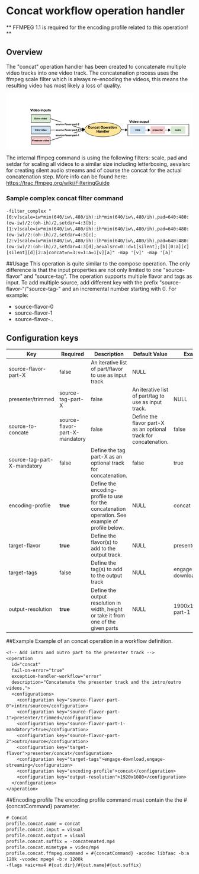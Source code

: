# Concat workflow operation handler

** FFMPEG 1.1 is required for the encoding profile related to this operation! **

## Overview
The "concat" operation handler has been created to concatenate multiple video tracks into one video track. The concatenation process uses the ffmpeg scale filter which is always re-encoding the videos, this means the resulting video has most likely a loss of quality.

![Concat](Concat.png)

The internal ffmpeg command is using the following filters:  scale, pad and setdar for scaling all videos to a similar size including letterboxing, aevalsrc for creating silent audio streams and of course the concat for the actual concatenation step. More info can be found here: https://trac.ffmpeg.org/wiki/FilteringGuide
### Sample complex concat filter command
    -filter_complex "[0:v]scale=iw*min(640/iw\,480/ih):ih*min(640/iw\,480/ih),pad=640:480:(ow-iw)/2:(oh-ih)/2,setdar=4:3[b];[1:v]scale=iw*min(640/iw\,480/ih):ih*min(640/iw\,480/ih),pad=640:480:(ow-iw)/2:(oh-ih)/2,setdar=4:3[c];[2:v]scale=iw*min(640/iw\,480/ih):ih*min(640/iw\,480/ih),pad=640:480:(ow-iw)/2:(oh-ih)/2,setdar=4:3[d];aevalsrc=0::d=1[silent];[b][0:a][c][silent][d][2:a]concat=n=3:v=1:a=1[v][a]" -map '[v]' -map '[a]'

##Usage
This operation is quite similar to the compose operation. The only difference is that the input properties are not only limited to one "source-flavor" and "source-tag". The operation supports multiple flavor and tags as input.  To add multiple source, add different key with the prefix "source-flavor-"/"source-tag-" and an incremental number starting with 0. For example:

 - source-flavor-0
 - source-flavor-1
 - source-flavor-..

## Configuration keys

|Key|Required|Description|Default Value|Example|
|---|--------|-----------|-------------|-------|
|source-flavor-part-X|false|An iterative list of part/flavor to use as input track.|NULL|
|presenter/trimmed|source-tag-part-X|false|An iterative list of part/tag to use as input track.|NULL|
|source-to-concate|source-flavor-part-X-mandatory|false	|Define the flavor part-X as an optional track for concatenation.|false	|true|
|source-tag-part-X-mandatory|false	|Define the tag part-X as an optional track for concatenation.|false |true|
|encoding-profile|**true**|Define the encoding-profile to use for the concatenation operation. See example of profile below.|NULL|concat|
|target-flavor|**true**|Define the flavor(s) to add to the output track. |NULL|presenter/concat|
|target-tags|false|Define the tag(s) to add to the output track|NULL|engage-download|
|output-resolution|**true**|Define the output resolution in width, height or take it from one of the given parts|NULL|1900x1080, part-1|

##Example
Example of an concat operation in a workflow definition.

    <!-- Add intro and outro part to the presenter track -->
    <operation
      id="concat"
      fail-on-error="true"
      exception-handler-workflow="error"
      description="Concatenate the presenter track and the intro/outro videos.">
      <configurations>
        <configuration key="source-flavor-part-0">intro/source</configuration>
        <configuration key="source-flavor-part-1">presenter/trimmed</configuration>
        <configuration key="source-flavor-part-1-mandatory">true</configuration>
        <configuration key="source-flavor-part-2">outro/source</configuration>
        <configuration key="target-flavor">presenter/concat</configuration>
        <configuration key="target-tags">engage-download,engage-streaming</configuration>
        <configuration key="encoding-profile">concat</configuration>
        <configuration key="output-resolution">1920x1080</configuration>
      </configurations>
    </operation>

##Encoding profile
The encoding profile command must contain the the #{concatCommand} parameter.

    # Concat
    profile.concat.name = concat
    profile.concat.input = visual
    profile.concat.output = visual
    profile.concat.suffix = -concatenated.mp4
    profile.concat.mimetype = video/mp4
    profile.concat.ffmpeg.command = #{concatCommand} -acodec libfaac -b:a 128k -vcodec mpeg4 -b:v 1200k
    -flags +aic+mv4 #{out.dir}/#{out.name}#{out.suffix}

